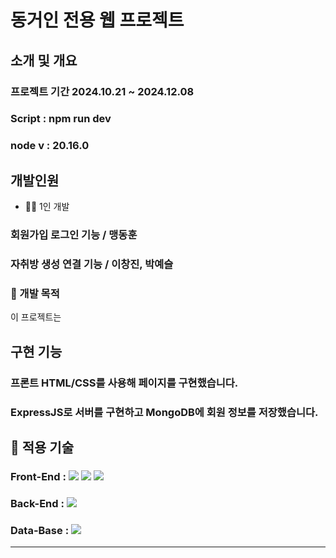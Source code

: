 # 동거인 전용 웹 프로젝트
## 소개 및 개요
### 프로젝트 기간 2024.10.21 ~ 2024.12.08
### Script : npm run dev
### node v : 20.16.0
## 개발인원
* 🙋‍♂️ 1인 개발
### 회원가입 로그인 기능 / 맹동훈
### 자취방 생성 연결 기능 / 이창진, 박예슬
### 🎯 개발 목적
이 프로젝트는
## 구현 기능
### 프론트 HTML/CSS를 사용해 페이지를 구현했습니다.
### ExpressJS로 서버를 구현하고 MongoDB에 회원 정보를 저장했습니다.
## 🧰 적용 기술
### Front-End : <img src="https://img.shields.io/badge/HTML5-E34F26?style=flat-square&logo=HTML5&logoColor=white"/> <img src="https://img.shields.io/badge/CSS3-1572B6?style=flat-square&logo=CSS3&logoColor=white"/></a> <img src="https://img.shields.io/badge/JavaScript-F7DF1E?style=flat-square&logo=JavaScript&logoColor=white"/>
### Back-End  : <img src="https://img.shields.io/badge/express.js-%23404d59.svg?style=for-the-badge&logo=express&logoColor=%2361DAFB"/>
### Data-Base : <img src="https://img.shields.io/badge/MongoDB-%234ea94b.svg?style=for-the-badge&logo=mongodb&logoColor=white"/>
-----
